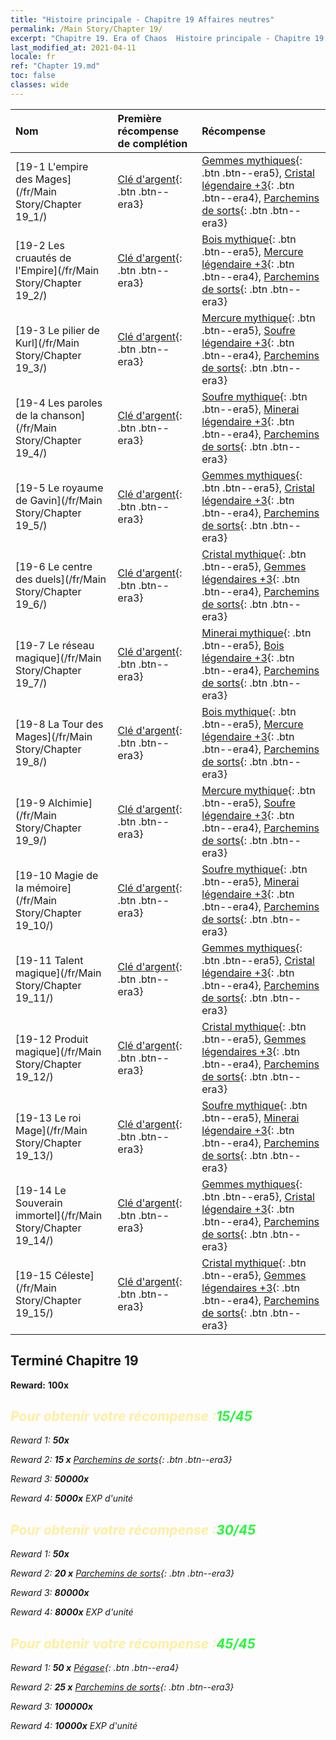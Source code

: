 ```yaml
---
title: "Histoire principale - Chapitre 19 Affaires neutres"
permalink: /Main Story/Chapter 19/
excerpt: "Chapitre 19. Era of Chaos  Histoire principale - Chapitre 19. Affaires neutres"
last_modified_at: 2021-04-11
locale: fr
ref: "Chapter 19.md"
toc: false
classes: wide
---
```


  | Nom |  Première récompense de complétion | Récompense |
  |:------------|:------------|:------------| 
  | [19-1 L'empire des Mages](/fr/Main Story/Chapter 19_1/) | [Clé d'argent](/fr/Items/con_693/){: .btn .btn--era3} | [Gemmes mythiques](/fr/Items/mat_65/){: .btn .btn--era5}, [Cristal légendaire +3](/fr/Items/mat_59/){: .btn .btn--era4}, [Parchemins de sorts](/fr/Items/con_694/){: .btn .btn--era3} |
  | [19-2 Les cruautés de l'Empire](/fr/Main Story/Chapter 19_2/) | [Clé d'argent](/fr/Items/con_693/){: .btn .btn--era3} | [Bois mythique](/fr/Items/mat_62/){: .btn .btn--era5}, [Mercure légendaire +3](/fr/Items/mat_56/){: .btn .btn--era4}, [Parchemins de sorts](/fr/Items/con_694/){: .btn .btn--era3} |
  | [19-3 Le pilier de Kurl](/fr/Main Story/Chapter 19_3/) | [Clé d'argent](/fr/Items/con_693/){: .btn .btn--era3} | [Mercure mythique](/fr/Items/mat_63/){: .btn .btn--era5}, [Soufre légendaire +3](/fr/Items/mat_57/){: .btn .btn--era4}, [Parchemins de sorts](/fr/Items/con_694/){: .btn .btn--era3} |
  | [19-4 Les paroles de la chanson](/fr/Main Story/Chapter 19_4/) | [Clé d'argent](/fr/Items/con_693/){: .btn .btn--era3} | [Soufre mythique](/fr/Items/mat_64/){: .btn .btn--era5}, [Minerai légendaire +3](/fr/Items/mat_54/){: .btn .btn--era4}, [Parchemins de sorts](/fr/Items/con_694/){: .btn .btn--era3} |
  | [19-5 Le royaume de Gavin](/fr/Main Story/Chapter 19_5/) | [Clé d'argent](/fr/Items/con_693/){: .btn .btn--era3} | [Gemmes mythiques](/fr/Items/mat_65/){: .btn .btn--era5}, [Cristal légendaire +3](/fr/Items/mat_59/){: .btn .btn--era4}, [Parchemins de sorts](/fr/Items/con_694/){: .btn .btn--era3} |
  | [19-6 Le centre des duels](/fr/Main Story/Chapter 19_6/) | [Clé d'argent](/fr/Items/con_693/){: .btn .btn--era3} | [Cristal mythique](/fr/Items/mat_66/){: .btn .btn--era5}, [Gemmes légendaires +3](/fr/Items/mat_58/){: .btn .btn--era4}, [Parchemins de sorts](/fr/Items/con_694/){: .btn .btn--era3} |
  | [19-7 Le réseau magique](/fr/Main Story/Chapter 19_7/) | [Clé d'argent](/fr/Items/con_693/){: .btn .btn--era3} | [Minerai mythique](/fr/Items/mat_61/){: .btn .btn--era5}, [Bois légendaire +3](/fr/Items/mat_55/){: .btn .btn--era4}, [Parchemins de sorts](/fr/Items/con_694/){: .btn .btn--era3} |
  | [19-8 La Tour des Mages](/fr/Main Story/Chapter 19_8/) | [Clé d'argent](/fr/Items/con_693/){: .btn .btn--era3} | [Bois mythique](/fr/Items/mat_62/){: .btn .btn--era5}, [Mercure légendaire +3](/fr/Items/mat_56/){: .btn .btn--era4}, [Parchemins de sorts](/fr/Items/con_694/){: .btn .btn--era3} |
  | [19-9 Alchimie](/fr/Main Story/Chapter 19_9/) | [Clé d'argent](/fr/Items/con_693/){: .btn .btn--era3} | [Mercure mythique](/fr/Items/mat_63/){: .btn .btn--era5}, [Soufre légendaire +3](/fr/Items/mat_57/){: .btn .btn--era4}, [Parchemins de sorts](/fr/Items/con_694/){: .btn .btn--era3} |
  | [19-10 Magie de la mémoire](/fr/Main Story/Chapter 19_10/) | [Clé d'argent](/fr/Items/con_693/){: .btn .btn--era3} | [Soufre mythique](/fr/Items/mat_64/){: .btn .btn--era5}, [Minerai légendaire +3](/fr/Items/mat_54/){: .btn .btn--era4}, [Parchemins de sorts](/fr/Items/con_694/){: .btn .btn--era3} |
  | [19-11 Talent magique](/fr/Main Story/Chapter 19_11/) | [Clé d'argent](/fr/Items/con_693/){: .btn .btn--era3} | [Gemmes mythiques](/fr/Items/mat_65/){: .btn .btn--era5}, [Cristal légendaire +3](/fr/Items/mat_59/){: .btn .btn--era4}, [Parchemins de sorts](/fr/Items/con_694/){: .btn .btn--era3} |
  | [19-12 Produit magique](/fr/Main Story/Chapter 19_12/) | [Clé d'argent](/fr/Items/con_693/){: .btn .btn--era3} | [Cristal mythique](/fr/Items/mat_66/){: .btn .btn--era5}, [Gemmes légendaires +3](/fr/Items/mat_58/){: .btn .btn--era4}, [Parchemins de sorts](/fr/Items/con_694/){: .btn .btn--era3} |
  | [19-13 Le roi Mage](/fr/Main Story/Chapter 19_13/) | [Clé d'argent](/fr/Items/con_693/){: .btn .btn--era3} | [Soufre mythique](/fr/Items/mat_64/){: .btn .btn--era5}, [Minerai légendaire +3](/fr/Items/mat_54/){: .btn .btn--era4}, [Parchemins de sorts](/fr/Items/con_694/){: .btn .btn--era3} |
  | [19-14 Le Souverain immortel](/fr/Main Story/Chapter 19_14/) | [Clé d'argent](/fr/Items/con_693/){: .btn .btn--era3} | [Gemmes mythiques](/fr/Items/mat_65/){: .btn .btn--era5}, [Cristal légendaire +3](/fr/Items/mat_59/){: .btn .btn--era4}, [Parchemins de sorts](/fr/Items/con_694/){: .btn .btn--era3} |
  | [19-15 Céleste](/fr/Main Story/Chapter 19_15/) | [Clé d'argent](/fr/Items/con_693/){: .btn .btn--era3} | [Cristal mythique](/fr/Items/mat_66/){: .btn .btn--era5}, [Gemmes légendaires +3](/fr/Items/mat_58/){: .btn .btn--era4}, [Parchemins de sorts](/fr/Items/con_694/){: .btn .btn--era3} |


## Terminé Chapitre 19

 **Reward:**  **100x** <i class="fas fa-gem"/>



## <span style="color: #ffeea0">Pour obtenir votre récompense :</span><span style="color: #27f73a">15/45</span>

 Reward 1:  **50x** <i class="fas fa-gem"/>

 Reward 2: **15 x** [Parchemins de sorts](/fr/Items/con_694/){: .btn .btn--era3}

 Reward 3:  **50000x** <i class="fas fa-coins"/>

 Reward 4:  **5000x** EXP d'unité



## <span style="color: #ffeea0">Pour obtenir votre récompense :</span><span style="color: #27f73a">30/45</span>

 Reward 1:  **50x** <i class="fas fa-gem"/>

 Reward 2: **20 x** [Parchemins de sorts](/fr/Items/con_694/){: .btn .btn--era3}

 Reward 3:  **80000x** <i class="fas fa-coins"/>

 Reward 4:  **8000x** EXP d'unité



## <span style="color: #ffeea0">Pour obtenir votre récompense :</span><span style="color: #27f73a">45/45</span>

 Reward 1: **50 x** [Pégase](/fr/Items/unt_202/){: .btn .btn--era4}

 Reward 2: **25 x** [Parchemins de sorts](/fr/Items/con_694/){: .btn .btn--era3}

 Reward 3:  **100000x** <i class="fas fa-coins"/>

 Reward 4:  **10000x** EXP d'unité

